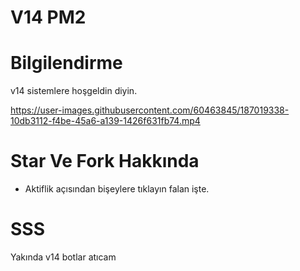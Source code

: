 # V14 PM2


# Bilgilendirme

v14 sistemlere hoşgeldin diyin.


https://user-images.githubusercontent.com/60463845/187019338-10db3112-f4be-45a6-a139-1426f631fb74.mp4



# Star Ve Fork Hakkında

- Aktiflik açısından bişeylere tıklayın falan işte.

# SSS
 Yakında v14 botlar atıcam
